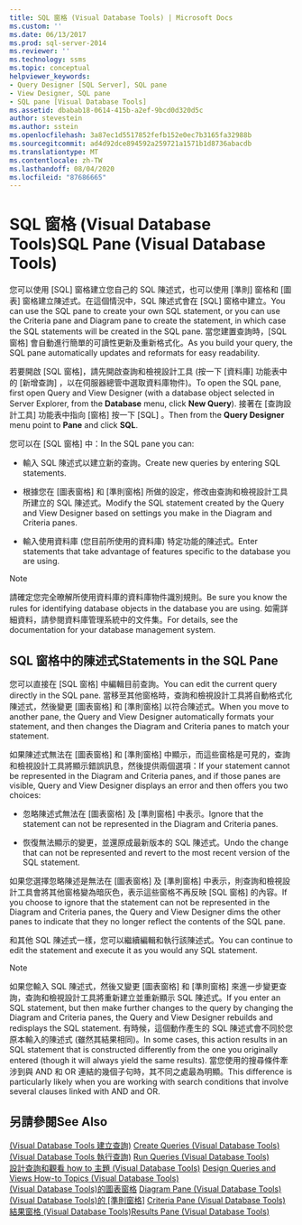 ```yaml
---
title: SQL 窗格 (Visual Database Tools) | Microsoft Docs
ms.custom: ''
ms.date: 06/13/2017
ms.prod: sql-server-2014
ms.reviewer: ''
ms.technology: ssms
ms.topic: conceptual
helpviewer_keywords:
- Query Designer [SQL Server], SQL pane
- View Designer, SQL pane
- SQL pane [Visual Database Tools]
ms.assetid: dbabab18-0614-415b-a2ef-9bcd0d320d5c
author: stevestein
ms.author: sstein
ms.openlocfilehash: 3a87ec1d5517852fefb152e0ec7b3165fa32988b
ms.sourcegitcommit: ad4d92dce894592a259721a1571b1d8736abacdb
ms.translationtype: MT
ms.contentlocale: zh-TW
ms.lasthandoff: 08/04/2020
ms.locfileid: "87686665"
---
```

# <a name="sql-pane-visual-database-tools"></a><span data-ttu-id="6f4bb-102">SQL 窗格 (Visual Database Tools)</span><span class="sxs-lookup"><span data-stu-id="6f4bb-102">SQL Pane (Visual Database Tools)</span></span>
  <span data-ttu-id="6f4bb-103">您可以使用 [SQL] 窗格建立您自己的 SQL 陳述式，也可以使用 [準則] 窗格和 [圖表] 窗格建立陳述式。在這個情況中，SQL 陳述式會在 [SQL] 窗格中建立。</span><span class="sxs-lookup"><span data-stu-id="6f4bb-103">You can use the SQL pane to create your own SQL statement, or you can use the Criteria pane and Diagram pane to create the statement, in which case the SQL statements will be created in the SQL pane.</span></span> <span data-ttu-id="6f4bb-104">當您建置查詢時，[SQL 窗格] 會自動進行簡單的可讀性更新及重新格式化。</span><span class="sxs-lookup"><span data-stu-id="6f4bb-104">As you build your query, the SQL pane automatically updates and reformats for easy readability.</span></span>  
  
 <span data-ttu-id="6f4bb-105">若要開啟 [SQL 窗格]，請先開啟查詢和檢視設計工具 (按一下 [資料庫]  功能表中的 [新增查詢]  ，以在伺服器總管中選取資料庫物件)。</span><span class="sxs-lookup"><span data-stu-id="6f4bb-105">To open the SQL pane, first open Query and View Designer (with a database object selected in Server Explorer, from the **Database** menu, click **New Query**).</span></span> <span data-ttu-id="6f4bb-106">接著在 [查詢設計工具]  功能表中指向 [窗格]  按一下 [SQL]  。</span><span class="sxs-lookup"><span data-stu-id="6f4bb-106">Then from the **Query Designer** menu point to **Pane** and click **SQL**.</span></span>  
  
 <span data-ttu-id="6f4bb-107">您可以在 [SQL 窗格] 中：</span><span class="sxs-lookup"><span data-stu-id="6f4bb-107">In the SQL pane you can:</span></span>  
  
-   <span data-ttu-id="6f4bb-108">輸入 SQL 陳述式以建立新的查詢。</span><span class="sxs-lookup"><span data-stu-id="6f4bb-108">Create new queries by entering SQL statements.</span></span>  
  
-   <span data-ttu-id="6f4bb-109">根據您在 [圖表窗格] 和 [準則窗格] 所做的設定，修改由查詢和檢視設計工具所建立的 SQL 陳述式。</span><span class="sxs-lookup"><span data-stu-id="6f4bb-109">Modify the SQL statement created by the Query and View Designer based on settings you make in the Diagram and Criteria panes.</span></span>  
  
-   <span data-ttu-id="6f4bb-110">輸入使用資料庫 (您目前所使用的資料庫) 特定功能的陳述式。</span><span class="sxs-lookup"><span data-stu-id="6f4bb-110">Enter statements that take advantage of features specific to the database you are using.</span></span>  
  
> [!NOTE]  
>  <span data-ttu-id="6f4bb-111">請確定您完全暸解所使用資料庫的資料庫物件識別規則。</span><span class="sxs-lookup"><span data-stu-id="6f4bb-111">Be sure you know the rules for identifying database objects in the database you are using.</span></span> <span data-ttu-id="6f4bb-112">如需詳細資料，請參閱資料庫管理系統中的文件集。</span><span class="sxs-lookup"><span data-stu-id="6f4bb-112">For details, see the documentation for your database management system.</span></span>  
  
## <a name="statements-in-the-sql-pane"></a><span data-ttu-id="6f4bb-113">SQL 窗格中的陳述式</span><span class="sxs-lookup"><span data-stu-id="6f4bb-113">Statements in the SQL Pane</span></span>  
 <span data-ttu-id="6f4bb-114">您可以直接在 [SQL 窗格] 中編輯目前查詢。</span><span class="sxs-lookup"><span data-stu-id="6f4bb-114">You can edit the current query directly in the SQL pane.</span></span> <span data-ttu-id="6f4bb-115">當移至其他窗格時，查詢和檢視設計工具將自動格式化陳述式，然後變更 [圖表窗格] 和 [準則窗格] 以符合陳述式。</span><span class="sxs-lookup"><span data-stu-id="6f4bb-115">When you move to another pane, the Query and View Designer automatically formats your statement, and then changes the Diagram and Criteria panes to match your statement.</span></span>  
  
 <span data-ttu-id="6f4bb-116">如果陳述式無法在 [圖表窗格] 和 [準則窗格] 中顯示，而這些窗格是可見的，查詢和檢視設計工具將顯示錯誤訊息，然後提供兩個選項：</span><span class="sxs-lookup"><span data-stu-id="6f4bb-116">If your statement cannot be represented in the Diagram and Criteria panes, and if those panes are visible, Query and View Designer displays an error and then offers you two choices:</span></span>  
  
-   <span data-ttu-id="6f4bb-117">忽略陳述式無法在 [圖表窗格] 及 [準則窗格] 中表示。</span><span class="sxs-lookup"><span data-stu-id="6f4bb-117">Ignore that the statement can not be represented in the Diagram and Criteria panes.</span></span>  
  
-   <span data-ttu-id="6f4bb-118">恢復無法顯示的變更，並還原成最新版本的 SQL 陳述式。</span><span class="sxs-lookup"><span data-stu-id="6f4bb-118">Undo the change that can not be represented and revert to the most recent version of the SQL statement.</span></span>  
  
 <span data-ttu-id="6f4bb-119">如果您選擇忽略陳述是無法在 [圖表窗格] 及 [準則窗格] 中表示，則查詢和檢視設計工具會將其他窗格變為暗灰色，表示這些窗格不再反映 [SQL 窗格] 的內容。</span><span class="sxs-lookup"><span data-stu-id="6f4bb-119">If you choose to ignore that the statement can not be represented in the Diagram and Criteria panes, the Query and View Designer dims the other panes to indicate that they no longer reflect the contents of the SQL pane.</span></span>  
  
 <span data-ttu-id="6f4bb-120">和其他 SQL 陳述式一樣，您可以繼續編輯和執行該陳述式。</span><span class="sxs-lookup"><span data-stu-id="6f4bb-120">You can continue to edit the statement and execute it as you would any SQL statement.</span></span>  
  
> [!NOTE]  
>  <span data-ttu-id="6f4bb-121">如果您輸入 SQL 陳述式，然後又變更 [圖表窗格] 和 [準則窗格] 來進一步變更查詢，查詢和檢視設計工具將重新建立並重新顯示 SQL 陳述式。</span><span class="sxs-lookup"><span data-stu-id="6f4bb-121">If you enter an SQL statement, but then make further changes to the query by changing the Diagram and Criteria panes, the Query and View Designer rebuilds and redisplays the SQL statement.</span></span> <span data-ttu-id="6f4bb-122">有時候，這個動作產生的 SQL 陳述式會不同於您原本輸入的陳述式 (雖然其結果相同)。</span><span class="sxs-lookup"><span data-stu-id="6f4bb-122">In some cases, this action results in an SQL statement that is constructed differently from the one you originally entered (though it will always yield the same results).</span></span> <span data-ttu-id="6f4bb-123">當您使用的搜尋條件牽涉到與 AND 和 OR 連結的幾個子句時，其不同之處最為明顯。</span><span class="sxs-lookup"><span data-stu-id="6f4bb-123">This difference is particularly likely when you are working with search conditions that involve several clauses linked with AND and OR.</span></span>  
  
## <a name="see-also"></a><span data-ttu-id="6f4bb-124">另請參閱</span><span class="sxs-lookup"><span data-stu-id="6f4bb-124">See Also</span></span>  
 <span data-ttu-id="6f4bb-125">[&#40;Visual Database Tools 建立查詢&#41;](visual-database-tools.md) </span><span class="sxs-lookup"><span data-stu-id="6f4bb-125">[Create Queries &#40;Visual Database Tools&#41;](visual-database-tools.md) </span></span>  
 <span data-ttu-id="6f4bb-126">[&#40;Visual Database Tools 執行查詢&#41;](run-queries-visual-database-tools.md) </span><span class="sxs-lookup"><span data-stu-id="6f4bb-126">[Run Queries &#40;Visual Database Tools&#41;](run-queries-visual-database-tools.md) </span></span>  
 <span data-ttu-id="6f4bb-127">[設計查詢和觀看 how to 主題 &#40;Visual Database Tools&#41;](design-queries-and-views-how-to-topics-visual-database-tools.md) </span><span class="sxs-lookup"><span data-stu-id="6f4bb-127">[Design Queries and Views How-to Topics &#40;Visual Database Tools&#41;](design-queries-and-views-how-to-topics-visual-database-tools.md) </span></span>  
 <span data-ttu-id="6f4bb-128">[&#40;Visual Database Tools&#41;的圖表窗格](diagram-pane-visual-database-tools.md) </span><span class="sxs-lookup"><span data-stu-id="6f4bb-128">[Diagram Pane &#40;Visual Database Tools&#41;](diagram-pane-visual-database-tools.md) </span></span>  
 <span data-ttu-id="6f4bb-129">[&#40;Visual Database Tools&#41;的 [準則窗格]](criteria-pane-visual-database-tools.md) </span><span class="sxs-lookup"><span data-stu-id="6f4bb-129">[Criteria Pane &#40;Visual Database Tools&#41;](criteria-pane-visual-database-tools.md) </span></span>  
 [<span data-ttu-id="6f4bb-130">結果窗格 &#40;Visual Database Tools&#41;</span><span class="sxs-lookup"><span data-stu-id="6f4bb-130">Results Pane &#40;Visual Database Tools&#41;</span></span>](results-pane-visual-database-tools.md)  
  
  
